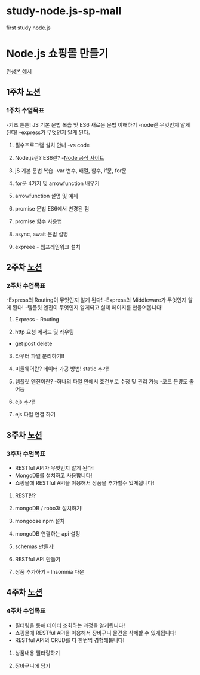 # study-node.js-sp-mall
first study node.js

 # Node.js 쇼핑몰 만들기
 [완성본 예시](http://3.36.86.60:3001/goods)

## 1주차 [노션]
[노션]:https://www.notion.so/Node-js-1-a55fa0dd5e344cf99c70354e41783d56#22f1240eb22344dfbad31cb98e652f50

### 1주차 수업목표
-기초 튼튼! JS 기본 문법 복습 및 ES6 새로운 문법 이해하기
-node란 무엇인지 알게 된다!
-express가 무엇인지 알게 된다.


1. 필수프로그램 설치 안내
  -vs code 

2. Node.js란? ES6란?
  -[Node 공식 사이트](https://nodejs.org/ko/)

3. jS 기본 문법 복습
  -var 변수, 배열, 함수, if문, for문

4. for문 4가지 및 arrowfunction 배우기

5. arrowfunction 설명 및 예제

6. promise 문법 ES6에서 변경된 점

7. promise 함수 사용법

8. async, await  문법 설명

9. expreee - 웹프레임워크 설치



## 2주차 [노션]
[노션]:https://www.notion.so/Node-js-2-d81e5fc6e4e14630a713ad134db43994

### 2주차 수업목표
-Express의 Routing이 무엇인지 알게 된다!
-Express의 Middleware가 무엇인지 알게 된다!
-템플릿 엔진이 무엇인지 알게되고 실제 페이지를 만들어봅니다!


1. Express - Routing

2. http 요청 메서드 및 라우팅
- get post delete

3. 라우터 파일 분리하기!!

4. 미들웨어란? 데이터 가공 방법! static 추가!

5. 템플릿 엔진이란?
-하나의 파일 안에서 조건부로 수정 및 관리 가능
-코드 분량도 줄어듬

6. ejs 추가!

7. ejs 파일 연결 하기

## 3주차 [노션]
[노션]:https://www.notion.so/Node-js-3-cde44c3c76e249ee8096b62bd8e2201b

### 3주차 수업목표
- RESTful API가 무엇인지 알게 된다!
- MongoDB를 설치하고 사용합니다!
- 쇼핑몰에 RESTful API을 이용해서 상품을 추가할수 있게됩니다!


1. REST란?

2. mongoDB / robo3t 설치하기!

3. mongoose npm 설치

4. mongoDB 연결하는 api 설정

5. schemas 만들기!

6. RESTful API 만들기

7. 상품 추가하기 - Insomnia 다운

## 4주차 [노션]
[노션]:https://www.notion.so/Node-js-4-5f3dcc8644044f71b0d5015103c0d744

### 4주차 수업목표
- 필터링을 통해 데이터 조회하는 과정을 알게됩니다!
- 쇼핑몰에 RESTful API을 이용해서 장바구니 물건을 삭제할 수 있게됩니다!
- RESTful API의 CRUD를 다 한번씩 경험해봅니다!


1. 상품내용 필터링하기

2. 장바구니에 담기






